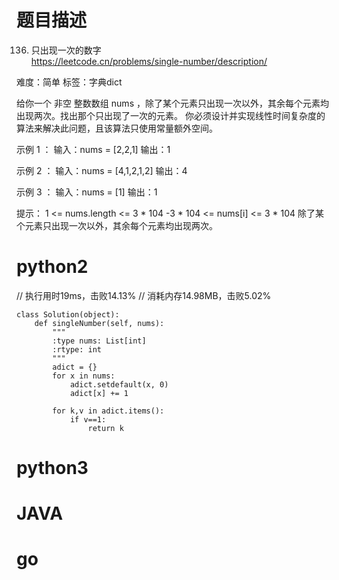 # 题目描述

136. 只出现一次的数字  
https://leetcode.cn/problems/single-number/description/  

难度：简单
标签：字典dict

给你一个 非空 整数数组 nums ，除了某个元素只出现一次以外，其余每个元素均出现两次。找出那个只出现了一次的元素。
你必须设计并实现线性时间复杂度的算法来解决此问题，且该算法只使用常量额外空间。

示例 1 ：
输入：nums = [2,2,1]
输出：1

示例 2 ：
输入：nums = [4,1,2,1,2]
输出：4

示例 3 ：
输入：nums = [1]
输出：1

提示：
1 <= nums.length <= 3 * 104
-3 * 104 <= nums[i] <= 3 * 104
除了某个元素只出现一次以外，其余每个元素均出现两次。

# python2
// 执行用时19ms，击败14.13%
// 消耗内存14.98MB，击败5.02%
```
class Solution(object):
    def singleNumber(self, nums):
        """
        :type nums: List[int]
        :rtype: int
        """
        adict = {}
        for x in nums:
            adict.setdefault(x, 0)
            adict[x] += 1
        
        for k,v in adict.items():
            if v==1:
                return k
```

# python3 

# JAVA

# go
